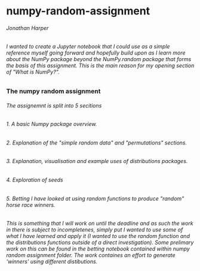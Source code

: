 # numpy-random-assignment
###### Jonathan Harper

###### I wanted to create a Jupyter notebook that I could use as a simple reference myself going forward and hopefully build upon as I learn more about the NumPy package beyond the NumPy.random package that forms the basis of this assignment. This is the main reason for my opening section of "What is NumPy?". 
### The numpy random assignment

###### The assignemnt is split into 5 secitions

###### 1. A basic Numpy package overview.
###### 2. Explanation of the "simple random data" and "permutations" sections.
###### 3. Explanation, visualisation and example uses of distributions packages.
###### 4. Exploration of seeds
###### 5. Betting I have looked at using random functions to produce "random" horse race winners. 
###### This is something that I will work on until the deadline and as such the work in there is subject to incompletenes, simply put I wanted to use some of what I have learned and apply it (I wanted to use the random function and the distributions functions outside of a direct investigation). Some prelimary work on this can be found in the betting notebook contained within numpy random assignment folder. The work containes an effort to generate 'winners' using different distibutions.


